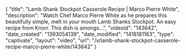 {
    "title": "Lamb Shank Stockpot Casserole Recipe | Marco Pierre White",
    "description": "Watch Chef Marco Pierre White as he prepares this beautifully simple, melt in your mouth Lamb Shanks Stockpot. An easy recipe from Knorr. This dish is amongs...",
    "videoid": "143642",
    "date_created": "1393054139",
    "date_modified": "1418181163",
    "type": "captivate",
    "layout": "video",
    "url": "\/v\/lamb-shank-stockpot-casserole-recipe-marco-pierre-white\/143642"
}